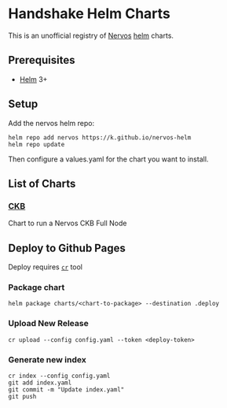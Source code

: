 # Handshake Helm Charts

This is an unofficial registry of [Nervos](https://nervos.org/) [helm](https://helm.sh/) charts.

## Prerequisites
* [Helm](https://helm.sh/) 3+

## Setup

Add the nervos helm repo:
```
helm repo add nervos https://k.github.io/nervos-helm
helm repo update
```

Then configure a values.yaml for the chart you want to install.

## List of Charts

### [CKB](./charts/ckb)

Chart to run a Nervos CKB Full Node

## Deploy to Github Pages

Deploy requires [`cr`](https://github.com/helm/chart-releaser) tool 

### Package chart

```
helm package charts/<chart-to-package> --destination .deploy
```

### Upload New Release

```
cr upload --config config.yaml --token <deploy-token>
```

### Generate new index
```
cr index --config config.yaml
git add index.yaml
git commit -m "Update index.yaml"
git push
```
